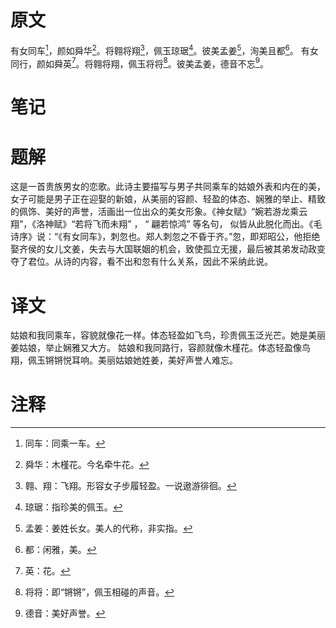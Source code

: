 # 原文
有女同车[^1]，颜如舜华[^2]。将翱将翔[^3]，佩玉琼琚[^4]。彼美孟姜[^5]，洵美且都[^6]。
有女同行，颜如舜英[^7]。将翱将翔，佩玉将将[^8]。彼美孟姜，德音不忘[^9]。
# 笔记

# 题解
这是一首贵族男女的恋歌。此诗主要描写与男子共同乘车的姑娘外表和内在的美，女子可能是男子正在迎娶的新娘，从美丽的容颜、轻盈的体态、娴雅的举止、精致的佩饰、美好的声誉，活画出一位出众的美女形象。《神女赋》“婉若游龙乘云翔”，《洛神赋》“若将飞而未翔” ， “ 翩若惊鸿” 等名句， 似皆从此脱化而出。《毛诗序》说：“《有女同车》，刺忽也。郑人刺忽之不昏于齐。”忽，即郑昭公，他拒绝娶齐侯的女儿文姜，失去与大国联姻的机会，致使孤立无援，最后被其弟发动政变夺了君位。从诗的内容，看不出和忽有什么关系，因此不采纳此说。
# 译文
姑娘和我同乘车，容貌就像花一样。体态轻盈如飞鸟，珍贵佩玉泛光芒。她是美丽姜姑娘，举止娴雅又大方。
姑娘和我同路行，容颜就像木槿花。体态轻盈像鸟翔，佩玉锵锵悦耳响。美丽姑娘她姓姜，美好声誉人难忘。
# 注释

[^1]: 同车：同乘一车。
[^2]: 舜华：木槿花。今名牵牛花。
[^3]: 翱、翔：飞翔。形容女子步履轻盈。一说遨游徘徊。
[^4]: 琼琚：指珍美的佩玉。
[^5]: 孟姜：姜姓长女。美人的代称，非实指。
[^6]: 都：闲雅，美。
[^7]: 英：花。
[^8]: 将将：即“锵锵”，佩玉相碰的声音。
[^9]: 德音：美好声誉。